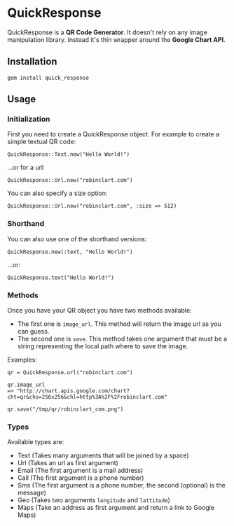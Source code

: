 # QuickResponse

QuickResponse is a **QR Code Generator**. It doesn't rely on any image manipulation library. Instead it's thin wrapper around the **Google Chart API**.

## Installation

    gem install quick_response
    
## Usage

### Initialization 

First you need to create a QuickResponse object. For example to create a simple textual QR code:

    QuickResponse::Text.new("Hello World!")

…or for a url:

    QuickResponse::Url.new("robinclart.com")

You can also specify a size option:

    QuickResponse::Url.new("robinclart.com", :size => 512)

### Shorthand

You can also use one of the shorthand versions:

    QuickResponse.new(:text, "Hello World!")

…or:

    QuickResponse.text("Hello World!")

### Methods

Once you have your QR object you have two methods available:

  * The first one is `image_url`. This method will return the image url as you can guess.
  * The second one is `save`. This method takes one argument that must be a string representing the local path where to save the image.
  
Examples:

    qr = QuickResponse.url("robinclart.com")
    
    qr.image_url
    => "http://chart.apis.google.com/chart?cht=qr&chs=256x256&chl=http%3A%2F%2Frobinclart.com"
    
    qr.save("/tmp/qr/robinclart_com.png")

### Types

Available types are:

  * Text (Takes many arguments that will be joined by a space)
  * Url (Takes an url as first argument)
  * Email (The first argument is a mail address)
  * Call (The first argument is a phone number)
  * Sms (The first argument is a phone number, the second (optional) is the message)
  * Geo (Takes two arguments `longitude` and `lattitude`)
  * Maps (Take an address as first argument and return a link to Google Maps)


